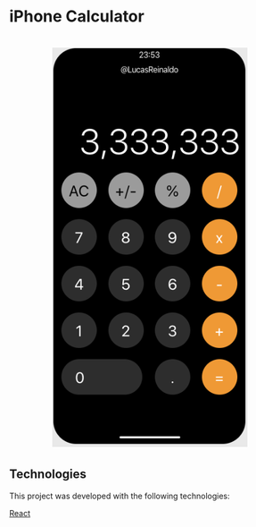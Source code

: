 
# iPhone Calculator

<h1 align="center">
    <img alt="iphone-calculator" src="https://github.com/LucasReinaldo/iphone-calculator/blob/master/src/assets/iphone-calculator.png" width="350px">
</h1>

## Technologies

This project was developed with the following technologies: 

[React](https://reactjs.org)
